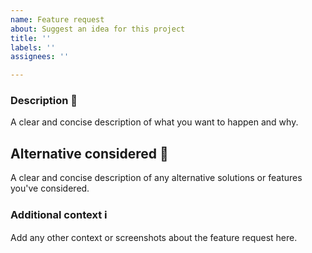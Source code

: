 ```yaml
---
name: Feature request
about: Suggest an idea for this project
title: ''
labels: ''
assignees: ''

---
```


### Description 📜
A clear and concise description of what you want to happen and why.

## Alternative considered 🧠
A clear and concise description of any alternative solutions or features you've considered.

### Additional context ℹ
Add any other context or screenshots about the feature request here.
